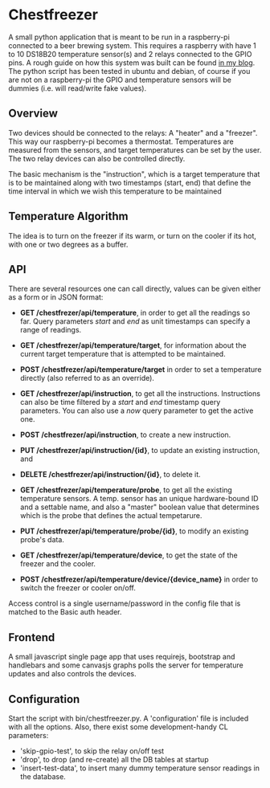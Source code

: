 Chestfreezer
============

A small python application that is meant to be run in a raspberry-pi connected to a beer brewing system. This 
requires a raspberry with have 1 to 10 DS18B20 temperature sensor(s) and 2 relays connected to the GPIO pins.
A rough guide on how this system was built can be found [in my blog](http://beerdeveloper.wordpress.com/). 
The python script has been tested in ubuntu and debian, of course if you are not on a raspberry-pi the GPIO
and temperature sensors will be dummies (i.e. will read/write fake values).


Overview
--------
Two devices should be connected to the relays: A "heater" and a "freezer". This way our raspberry-pi becomes a 
thermostat. Temperatures are measured from the sensors, and target temperatures can be set by the user. The two
relay devices can also be controlled directly.

The basic mechanism is the "instruction", which is a target temperature that is to be maintained along with 
two timestamps (start, end) that define the time interval in which we wish this temperature to be maintained


Temperature Algorithm
---------------------
The idea is to turn on the freezer if its warm, or turn on the cooler if its hot, with one or two degrees as a buffer.


API
---
There are several resources one can call directly, values can be given either as a form or in JSON format:

* __GET /chestfrezer/api/temperature__, in order to get all the readings so far. Query parameters _start_ and _end_
as unit timestamps can specify a range of readings.
* __GET /chestfrezer/api/temperature/target__, for information about the current target temperature that is attempted to
be maintained.
* __POST /chestfrezer/api/temperature/target__ in order to set a temperature directly (also referred to as an override).

* __GET /chestfrezer/api/instruction__, to get all the instructions. Instructions can also be time filtered by
a _start_ and _end_ timestamp query parameters. You can also use a _now_ query parameter to get the active one.
* __POST /chestfrezer/api/instruction__, to create a new instruction.
* __PUT /chestfrezer/api/instruction/{id}__, to update an existing instruction, and
* __DELETE /chestfrezer/api/instruction/{id}__, to delete it.

* __GET /chestfrezer/api/temperature/probe__, to get all the existing temperature sensors. A temp. sensor has an unique 
hardware-bound ID and a settable name, and also a "master" boolean value that determines which is the probe that defines 
the actual tempetarure.
* __PUT /chestfrezer/api/temperature/probe/{id}__, to modify an existing probe's data.

* __GET /chestfrezer/api/temperature/device__, to get the state of the freezer and the cooler.
* __POST /chestfrezer/api/temperature/device/{device_name}__ in order to switch the freezer or cooler on/off.

Access control is a single username/password in the config file that is matched to the Basic auth header.


Frontend
--------
A small javascript single page app that uses requirejs, bootstrap and handlebars and some canvasjs graphs polls the server for
temperature updates and also controls the devices.


Configuration
-------------
Start the script with bin/chestfreezer.py. A 'configuration' file is included with all the options. Also, there exist 
some development-handy CL parameters:
* 'skip-gpio-test', to skip the relay on/off test
* 'drop', to drop (and re-create) all the DB tables at startup
* 'insert-test-data', to insert many dummy temperature sensor readings in the database. 
